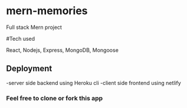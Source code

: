 # mern-memories
Full stack Mern project

#Tech used

React, Nodejs, Express, MongoDB, Mongoose

## Deployment
-server side backend using Heroku cli
-client side frontend using netlify

### Feel free to clone or fork this app
